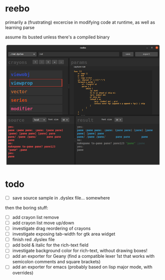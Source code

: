 # reebo
primarily a (frustrating) excercise in modifying code at runtime, as well as learning parse

assume its busted unless there's a compiled binary

![screenie](210409_reebo_screenie.png)

# todo
- [ ] save source sample in .dyslex file... somewhere

then the boring stuff:
- [ ] add crayon list remove
- [ ] add crayon list move up/down
- [ ] investigate drag reordering of crayons
- [ ] investigate exposing tab-width for gtk area widget
- [ ] finish red .dyslex file
- [ ] add bold & italic for the rich-text field
- [ ] investigate background color for rich-text, without drawing boxes!
- [ ] add an exporter for Geany (find a compatible lexer 1st that works with semicolon comments and square brackets)
- [ ] add an exporter for emacs (probably based on lisp major mode, with overrides)
